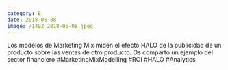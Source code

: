 ```yaml
--- 
category: B 
date: 2018-06-08 
image: /1492_2018-06-08.jpeg 
--- 
```


Los modelos de Marketing Mix miden el efecto HALO de la publicidad de un producto sobre las ventas de otro producto. Os comparto un ejemplo del sector financiero #MarketingMixModelling #ROI #HALO #Analytics